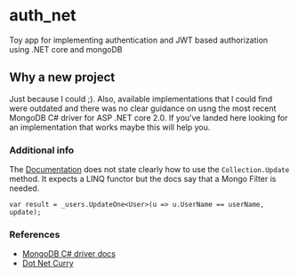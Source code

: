# auth_net
Toy app for implementing authentication and JWT based authorization using .NET core and mongoDB

## Why a new project
Just because I could ;). Also, available implementations that I could find were outdated and there was no clear guidance on usng the most recent MongoDB C# driver for ASP .NET core 2.0. If you've landed here looking for an implementation that works maybe this will help you.

### Additional info
The [Documentation](http://www.dotnetcurry.com/aspnet-mvc/1267/using-mongodb-nosql-database-with-aspnet-webapi-core) does not state clearly how to use the `Collection.Update` method. It expects a LINQ functor but the docs say that a Mongo Filter is needed.

```lang=C#
var result = _users.UpdateOne<User>(u => u.UserName == userName, update);
```

### References
- [MongoDB C# driver docs](https://docs.mongodb.com/getting-started/csharp/update/)
- [Dot Net Curry](http://www.dotnetcurry.com/aspnet-mvc/1267/using-mongodb-nosql-database-with-aspnet-webapi-core)

